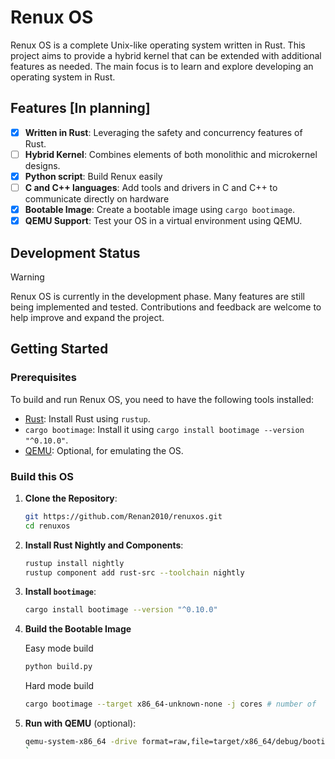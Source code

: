 # Renux OS

Renux OS is a complete Unix-like operating system written in Rust. This project aims to provide a hybrid kernel that can be extended with additional features as needed. The main focus is to learn and explore developing an operating system in Rust.

## Features [In planning]

- [X] **Written in Rust**: Leveraging the safety and concurrency features of Rust.
- [ ] **Hybrid Kernel**: Combines elements of both monolithic and microkernel designs.
- [X] **Python script**: Build Renux easily
- [ ] **C and C++ languages**: Add tools and drivers in C and C++ to communicate directly on hardware
- [X] **Bootable Image**: Create a bootable image using `cargo bootimage`.
- [X] **QEMU Support**: Test your OS in a virtual environment using QEMU.

## Development Status
> [!WARNING]
> Renux OS is currently in the development phase. Many features are still being implemented and tested. Contributions and feedback are welcome to help improve and expand the project.


## Getting Started

### Prerequisites

To build and run Renux OS, you need to have the following tools installed:

- [Rust](https://www.rust-lang.org/): Install Rust using `rustup`.
- `cargo bootimage`: Install it using `cargo install bootimage --version "^0.10.0"`.
- [QEMU](https://www.qemu.org/): Optional, for emulating the OS.

### Build this OS

1. **Clone the Repository**:

    ```sh
    git https://github.com/Renan2010/renuxos.git
    cd renuxos
    ```

2. **Install Rust Nightly and Components**:

    ```sh
    rustup install nightly
    rustup component add rust-src --toolchain nightly
    ```

3. **Install `bootimage`**:

    ```sh
    cargo install bootimage --version "^0.10.0"
    ```

4. **Build the Bootable Image**

    Easy mode build
    ```sh
    python build.py
    ```
    Hard mode build
    ```sh
    cargo bootimage --target x86_64-unknown-none -j cores # number of  CPU cores
    ```
6. **Run with QEMU** (optional):

    ```sh
    qemu-system-x86_64 -drive format=raw,file=target/x86_64/debug/bootimage-renux_os.bin
    `
